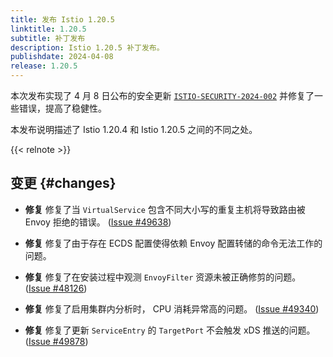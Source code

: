 ```yaml
---
title: 发布 Istio 1.20.5
linktitle: 1.20.5
subtitle: 补丁发布
description: Istio 1.20.5 补丁发布。
publishdate: 2024-04-08
release: 1.20.5
---
```


本次发布实现了 4 月 8 日公布的安全更新 [`ISTIO-SECURITY-2024-002`](/zh/news/security/istio-security-2024-002)
并修复了一些错误，提高了稳健性。

本发布说明描述了 Istio 1.20.4 和 Istio 1.20.5 之间的不同之处。

{{< relnote >}}

## 变更 {#changes}

- **修复** 修复了当 `VirtualService` 包含不同大小写的重复主机将导致路由被 Envoy 拒绝的错误。
  ([Issue #49638](https://github.com/istio/istio/issues/49638))

- **修复** 修复了由于存在 ECDS 配置使得依赖 Envoy 配置转储的命令无法工作的问题。

- **修复** 修复了在安装过程中观测 `EnvoyFilter` 资源未被正确修剪的问题。
  ([Issue #48126](https://github.com/istio/istio/issues/48126))

- **修复** 修复了启用集群内分析时， CPU 消耗异常高的问题。
  ([Issue #49340](https://github.com/istio/istio/issues/49340))

- **修复** 修复了更新 `ServiceEntry` 的 `TargetPort` 不会触发 xDS 推送的问题。
  ([Issue #49878](https://github.com/istio/istio/issues/49878))
